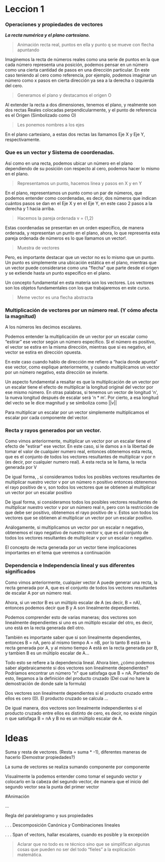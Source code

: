 # Leccion 1

### Operaciones y propiedades de vectores 

***La recta numérica y el plano cartesiano.***

> Animación recta real, puntos en ella y punto q se mueve con flecha apuntando

Imaginemos la recta de números reales como una serie de puntos en la que cada número representa una posición, podemos pensar en un número como una cierta cantidad de pasos en una dirección particular. En este caso teniendo al cero como referencia, por ejemplo, podemos imaginar un número como x pasos en cierta dirección ya sea a la derecha o izquierda del cero.

> Generamos el plano y destacamos el origen O

Al extender la recta a dos dimensiones, tenemos el plano, y realmente son dos rectas Reales colocadas perpendicularmente, y el punto de referencia es el Origen (Simbolizado como O)

> Les ponemos nombres a los ejes

En el plano cartesiano, a estas dos rectas las llamamos Eje X y Eje Y, respectivamente.

### Que es un vector y Sistema de coordenadas.

Así como en una recta, podemos ubicar un número en el plano dependiendo de su posición con respecto al cero, podemos hacer lo mismo en el plano.

> Representamos un punto, hacemos linea y pasos en X y en Y

En el plano, representamos un punto como un par de números, que podemos entender como coordenadas, es decir, dos números que indican cuántos pasos se dan en el Eje X y en el Eje Y, en este caso 2 pasos a la derecha y 1 hacia arriba.

> Hacemos la pareja ordenada v = (1,2)

Estas coordenadas se presentan en un orden específico, de manera ordenada, y representan un punto en el plano, ahora, lo que representa esta pareja ordenada de números es lo que llamamos un vector!.

> Muestra de vectores

Pero, es importante destacar que un vector no es lo mismo que un punto. Un punto es simplemente una ubicación estática en el plano, mientras que un vector puede considerarse como una "flecha" que parte desde el origen y se extiende hasta un punto específico en el plano.

Un concepto fundamental en esta materia son los vectores. Los vectores son los objetos fundamentales con los que trabajaremos en este curso.

> Meme vector es una flecha abstracta

### Multiplicación de vectores por un número real. (Y cómo afecta la magnitud)

A los números les decimos escalares.

Podemos entender la multiplicación de un vector por un escalar como “estirar” ese vector según un número específico. Si el número es positivo, el vector se estira en la misma dirección, mientras que si es negativo, el vector se estira en dirección opuesta.

En este caso cuando hablo de dirección me refiero a “hacia donde apunta” ese vector, como explique anteriormente, y cuando multiplicamos un vector por un número negativo, esta dirección se invierte.

Un aspecto fundamental a resaltar es que la multiplicación de un vector por un escalar tiene el efecto de multiplicar la longitud original del vector por ese mismo número. En otras palabras, si tenemos un vector de longitud 'n', la nueva longitud después de escalar será 'n * m'. Por cierto, a esa longitud del vecto se le dice magnitud y se simboliza como ||v||

Para multiplicar un escalar por un vector simplemente multiplicamos el escalar por cada componente del vector.

### Recta y rayos generados por un vector.

Como vimos anteriormente, multiplicar un vector por un escalar tiene el efecto de "estirar" ese vector. 
En este caso, si le damos a n la libertad de tomar el valor de cualquier numero real, entonces obtenemos esta recta, que es el conjunto de todos los vectores resultantes de multiplicar v por n (es decir, por cualquier numero real). A esta recta se le llama, la recta generada por V

De igual forma, , si consideramos todos los posibles vectores resultantes de multiplicar nuestro vector v por un número n positivo entonces obtenemos el rayo positivo de v, son todos los vectores que se obtienen al multiplicar un vector por un escalar positivo

De igual forma, si consideramos todos los posibles vectores resultantes de multiplicar nuestro vector v por un número real n, pero con la restricción de que debe ser positivo, obtenemos el rayo positivo de v. Estos son todos los vectores que se obtienen al multiplicar un vector por un escalar positivo.

Análogamente, si multiplicamos un vector por un escalar n negativo, obtenemos el rayo negativo de nuestro vector v, que es el conjunto de todos los vectores resultantes de multiplicar v por un escalar n negativo.

El concepto de recta generada por un vector tiene implicaciones importantes en el tema que veremos a continuación

### Dependencia e Independencia lineal y sus diferentes significados

Como vimos anteriormente, cualquier vector A puede generar una recta, la recta generada por A, que es el conjunto de todos los vectores resultantes de escalar A por un número real.

Ahora, si un vector B es un múltiplo escalar de A (es decir, B = nA), entonces podemos decir que B y A son linealmente dependientes.

Podemos comprender esto de varias maneras; dos vectores son linealmente dependientes si uno es un múltiplo escalar del otro, es decir, uno está en la recta generada dell otro.

También es importante saber que si son linealmente dependientes, entonces B = nA, pero al mismo tiempo A = nB, por lo tanto B está en la recta generada por A, y al mismo tiempo A está en la recta generada por B, y tambien B es un múltiplo escalar de A…

Todo esto se refiere a la dependencia lineal. Ahora bien, ¿cómo podemos saber algebraicamente si dos vectores son linealmente dependientes? Podríamos encontrar un número "n" que satisfaga que B = nA. Partiendo de esto, llegamos a la definición del producto cruzado (Del cual no hare la demostración de donde sale la formula)

Dos vectores son linealmente dependientes si el producto cruzado entre ellos es cero (0).
El producto cruzado se calcula …

De igual manera, dos vectores son linealmente independientes si el producto cruzado entre ellos es distinto de cero, es decir, no existe ningún n que satisfaga B = nA y B no es un múltiplo escalar de A.




# Ideas 


Suma y resta de vectores. (Resta = suma * -1), diferentes maneras de hacerlo
(Demostrar propiedades?)

La suma de vectores se realiza sumando componente por componente

Visualmente la podemos entender como tomar el segundo vector y colocarlo en la cabeza del segundo vector, de manera que el inicio del segundo vector sea la punta del primer vector

#Animación




…

Regla del paralelogramo y sus propiedades




. . .
Descomposición Canónica y Combinaciones lineales




. . .
Span of vectors, hallar escalares, cuando es posible y la excepción


> Aclarar que no todo es re técnico sino que se simplifican algunas cosas que pueden no ser del todo “fieles” a la explicación matemática.
